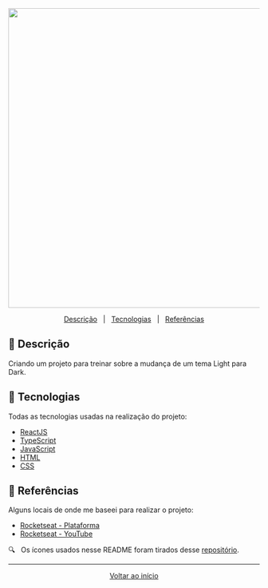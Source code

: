 <div align = "center" id = "top">

<img width="600" src="https://user-images.githubusercontent.com/60857927/109225727-6d763900-779c-11eb-8517-5696bfc39981.gif">

</div>

<div align = "center">

<p>

<a href="#descricao">Descrição</a> &#xa0; | &#xa0;
<a href="#tecnologias">Tecnologias</a> &#xa0; | &#xa0;
<a href="#referencias">Referências</a>

</p>

</div>

<div id = "descricao">

## :pushpin: Descrição

<p>
Criando um projeto para treinar sobre a mudança de um tema Light para Dark.
</p>

</div>

<div id = "tecnologias">

## :rocket: Tecnologias

Todas as tecnologias usadas na realização do projeto:

- [ReactJS](https://pt-br.reactjs.org/)
- [TypeScript](https://www.typescriptlang.org/)
- [JavaScript](https://developer.mozilla.org/pt-BR/docs/Web/JavaScript)
- [HTML](https://developer.mozilla.org/pt-BR/docs/Web/HTML)
- [CSS](https://developer.mozilla.org/pt-BR/docs/Web/CSS)

</div>

<div id = "referencias">

## :key: Referências

Alguns locais de onde me baseei para realizar o projeto:

- [Rocketseat - Plataforma](https://rocketseat.com.br/)
- [Rocketseat - YouTube](https://www.youtube.com/watch?v=ngVU74daJ8Y)

:mag: &#xa0; Os ícones usados nesse README foram tirados desse [repositório](https://gist.github.com/rxaviers/7360908).

</div>

<hr>

<div align = "center">

<a href = "#top">Voltar ao início</a>

</div>
